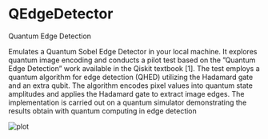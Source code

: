 # QEdgeDetector
Quantum Edge Detection


Emulates a Quantum Sobel Edge Detector in your local machine.
It
explores quantum image encoding and conducts a pilot test based
on the ”Quantum Edge Detection” work available in the Qiskit
textbook [1]. The test employs a quantum algorithm for edge
detection (QHED) utilizing the Hadamard gate and an extra
qubit. The algorithm encodes pixel values into quantum state
amplitudes and applies the Hadamard gate to extract image
edges. The implementation is carried out on a quantum simulator
demonstrating the results obtain with quantum computing in
edge detection

![plot](/code/Original_Image.png)
